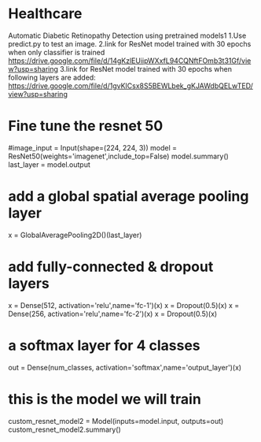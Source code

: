 # Healthcare
Automatic Diabetic Retinopathy Detection using pretrained models1
1.Use predict.py to test an image.
2.link for ResNet model trained with 30 epochs when only classifier is trained
https://drive.google.com/file/d/14gKzlEUiipWXxfL94CQNftFOmb3t31Gf/view?usp=sharing
3.link for ResNet model trained with 30 epochs when following layers are added:
https://drive.google.com/file/d/1gvKICsx8S5BEWLbek_gKJAWdbQELwTED/view?usp=sharing

# Fine tune the resnet 50
#image_input = Input(shape=(224, 224, 3))
model = ResNet50(weights='imagenet',include_top=False)
model.summary()
last_layer = model.output
# add a global spatial average pooling layer
x = GlobalAveragePooling2D()(last_layer)
# add fully-connected & dropout layers
x = Dense(512, activation='relu',name='fc-1')(x)
x = Dropout(0.5)(x)
x = Dense(256, activation='relu',name='fc-2')(x)
x = Dropout(0.5)(x)
# a softmax layer for 4 classes
out = Dense(num_classes, activation='softmax',name='output_layer')(x)
# this is the model we will train
custom_resnet_model2 = Model(inputs=model.input, outputs=out)
custom_resnet_model2.summary()


